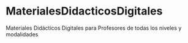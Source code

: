 # MaterialesDidacticosDigitales
Materiales Didácticos Digitales para Profesores de todas los niveles y modalidades
